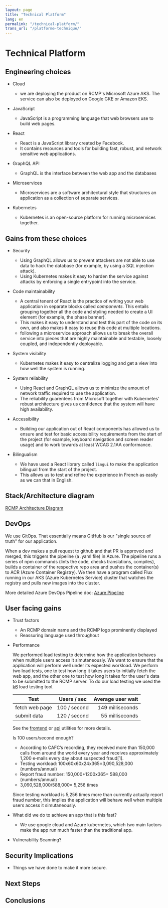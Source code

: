 ```yaml
---
layout: page
title: "Technical Platform"
lang: en
permalink: "/technical-platform/"
trans_url: "/platforme-technique/"
---
```


# Technical Platform 

## Engineering choices

- Cloud

  - we are deploying the product on RCMP's Microsoft Azure AKS. The service can also be deployed on Google GKE or Amazon EKS.

- JavaScript

  - JavaScript is a programming language that web browsers use to build web pages.

- React

  - React is a JavaScript library created by Facebook.
  - It contains resources and tools for building fast, robust, and network sensitive web applications.

- GraphQL API

  - GraphQL is the interface between the web app and the databases

- Microservices

  - Microservices are a software architectural style that structures an application as a collection of separate services.

- Kubernetes

  - Kubernetes is an open-source platform for running microservices together.

## Gains from these choices

- Security

  - Using GraphQL allows us to prevent attackers are not able to use data to hack the database (for example, by using a SQL injection attack).
  - Using Kubernetes makes it easy to harden the service against attacks by enforcing a single entrypoint into the service.

- Code maintainability

  - A central tenent of React is the practice of writing your web application in separate blocks called _components_. This entails grouping together all the code and styling needed to create a UI element (for example, the phase banner).
  - This makes it easy to understand and test this part of the code on its own, and also makes it easy to reuse this code at multiple locations.
  - following a microservice approach allows us to break the overall service into pieces that are highly maintainable and testable, loosely coupled, and independently deployable.

- System visibility

  - Kubernetes makes it easy to centralize logging and get a view into how well the system is running.

- System reliability

  - Using React and GraphQL allows us to minimize the amount of network traffic required to use the application.
  - The reliability guarentees from Microsoft together with Kubernetes' robust architecture gives us confidence that the system will have high availability.

- Accessibility

  - Building our application out of React components has allowed us to ensure and test for basic accessibility requirements from the start of the project (for example, keyboard navigation and screen reader usage) and to work towards at least WCAG 2.1AA conformance.

- Bilingualism

  - We have used a React library called `lingui` to make the application bilingual from the start of the project.
  - This allows us to test and refine the experience in French as easily as we can that in English.

## Stack/Architecture diagram

[RCMP Architecture Diagram](../assets/docs/rcmp-architecture-diagram.pdf)

## DevOps

We use GitOps. That essentially means GitHub is our "single source of truth" for our application.

When a dev makes a pull request to github and that PR is approved and merged, this triggers the pipeline (a .yaml file) in Azure. The pipeline runs a series of npm commands (lints the code, checks translations, compiles), builds a container of the respective repo area and pushes the container(s) to ACR (Azure Container Registry). We then have a program called Flux running in our AKS (Azure Kubernetes Service) cluster that watches the registry and pulls new images into the cluster.

More detailed Azure DevOps Pipeline doc: [Azure Pipeline](../assets/docs/azure-pipeline.pdf)

## User facing gains

- Trust factors

  - An RCMP domain name and the RCMP logo prominently displayed
  - Reassuring language used throughout

- Performance

  We performed load testing to determine how the application behaves when multiple users access it simutaneously. We want to ensure that the application will perform well under its expected workload. We perform two load tests, one to test how long it takes users to initially fetch the web app, and the other one to test how long it takes for the user's data to be submitted to the RCMP server. To do our load testing we used the [k6](https://docs.k6.io) load testing tool.

  | Test           | Users / sec  | Average user wait |
  | -------------- | :----------: | ----------------: |
  | fetch web page | 100 / second |  149 milliseconds |
  | submit data    | 120 / second |   55 milliseconds |

  See the [frontend](https://github.com/cds-snc/report-a-cybercrime/blob/master/frontend/utils/loadTesting.js) or [api](https://github.com/cds-snc/report-a-cybercrime/blob/master/api/utils/loadTesting.js) utilities for more details.

  Is 100 users/second enough?

  - According to CAFC’s recording, they received more than 150,000 calls from around the world every year and receives approximately 1,200 e‑mails every day about suspected fraud[1].
  - Testing workload: 100x60x60x24x365=3,090,528,000 (numbers/annual)
  - Report fraud number: 150,000+1200x365= 588,000 (numbers/annual)
  - 3,090,528,000/588,000= 5,256 times

  Since testing workload is 5,256 times more than currently actually report fraud number, this implies the application will behave well when multiple users access it simutaneously.

- What did we do to achieve an app that is this fast?
  - We use google cloud and Azure kubernetes, which two main factors make the app run much faster than the traditional app.

* Vulnerability Scanning?

## Security Implications

- Things we have done to make it more secure.

## Next Steps

## Conclusions
